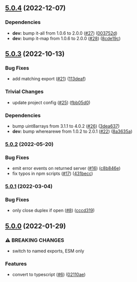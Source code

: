 ## [5.0.4](https://github.com/alanshaw/it-ws/compare/v5.0.3...v5.0.4) (2022-12-07)


### Dependencies

* **dev:** bump it-all from 1.0.6 to 2.0.0 ([#27](https://github.com/alanshaw/it-ws/issues/27)) ([003752d](https://github.com/alanshaw/it-ws/commit/003752de90da52d27624f16d4d7f06d48f217539))
* **dev:** bump it-map from 1.0.6 to 2.0.0 ([#28](https://github.com/alanshaw/it-ws/issues/28)) ([8cde19c](https://github.com/alanshaw/it-ws/commit/8cde19c59342c39d325c80dc5c54fae469065d4a))

## [5.0.3](https://github.com/alanshaw/it-ws/compare/v5.0.2...v5.0.3) (2022-10-13)


### Bug Fixes

* add matching export ([#21](https://github.com/alanshaw/it-ws/issues/21)) ([113deaf](https://github.com/alanshaw/it-ws/commit/113deaf61121fc0330a7f559a3346cd54746bc07))


### Trivial Changes

* update project config ([#25](https://github.com/alanshaw/it-ws/issues/25)) ([fbb05d0](https://github.com/alanshaw/it-ws/commit/fbb05d0401c4ba021b82f6ec3940a191ffb84a2c))


### Dependencies

* bump uint8arrays from 3.1.1 to 4.0.2 ([#26](https://github.com/alanshaw/it-ws/issues/26)) ([3dea637](https://github.com/alanshaw/it-ws/commit/3dea637fde422091839b00093b9084ee63b0d25b))
* **dev:** bump wherearewe from 1.0.2 to 2.0.1 ([#22](https://github.com/alanshaw/it-ws/issues/22)) ([8a3635a](https://github.com/alanshaw/it-ws/commit/8a3635a5d229c23882a463b1db95a28a714db762))

### [5.0.2](https://github.com/alanshaw/it-ws/compare/v5.0.1...v5.0.2) (2022-05-20)


### Bug Fixes

* emit error events on returned server ([#16](https://github.com/alanshaw/it-ws/issues/16)) ([c8b846e](https://github.com/alanshaw/it-ws/commit/c8b846ee44a8321a0c080b039a05e975162c8db5))
* fix typos in npm scripts ([#17](https://github.com/alanshaw/it-ws/issues/17)) ([431becc](https://github.com/alanshaw/it-ws/commit/431becc2c9bc4d28df750e16db1d37241d21555d))

### [5.0.1](https://github.com/alanshaw/it-ws/compare/v5.0.0...v5.0.1) (2022-03-04)


### Bug Fixes

* only close duplex if open ([#8](https://github.com/alanshaw/it-ws/issues/8)) ([cccd319](https://github.com/alanshaw/it-ws/commit/cccd319cab6eca96ef6b26cba24fc423941d4f31))

## [5.0.0](https://github.com/alanshaw/it-ws/compare/v4.0.0...v5.0.0) (2022-01-29)


### ⚠ BREAKING CHANGES

* switch to named exports, ESM only

### Features

* convert to typescript ([#6](https://github.com/alanshaw/it-ws/issues/6)) ([02110ae](https://github.com/alanshaw/it-ws/commit/02110aea661b83cde311eb2ce28c8a3da5c0e2a0))
